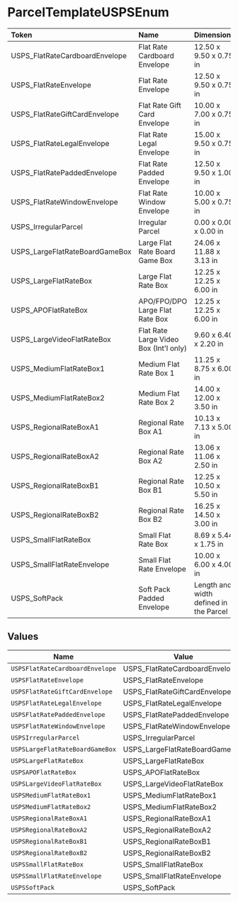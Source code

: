 # ParcelTemplateUSPSEnum

|Token | Name | Dimensions|
|:---|:---|:---|
| USPS_FlatRateCardboardEnvelope | Flat Rate Cardboard Envelope |  12.50 x 9.50 x 0.75 in |
| USPS_FlatRateEnvelope | Flat Rate Envelope |  12.50 x 9.50 x 0.75 in |
| USPS_FlatRateGiftCardEnvelope | Flat Rate Gift Card Envelope |  10.00 x 7.00 x 0.75 in |
| USPS_FlatRateLegalEnvelope | Flat Rate Legal Envelope |  15.00 x 9.50 x 0.75 in |
| USPS_FlatRatePaddedEnvelope | Flat Rate Padded Envelope |  12.50 x 9.50 x 1.00 in |
| USPS_FlatRateWindowEnvelope | Flat Rate Window Envelope |  10.00 x 5.00 x 0.75 in |
| USPS_IrregularParcel | Irregular Parcel |  0.00 x 0.00 x 0.00 in |
| USPS_LargeFlatRateBoardGameBox | Large Flat Rate Board Game Box |  24.06 x 11.88 x 3.13 in |
| USPS_LargeFlatRateBox | Large Flat Rate Box |  12.25 x 12.25 x 6.00 in |
| USPS_APOFlatRateBox | APO/FPO/DPO Large Flat Rate Box |  12.25 x 12.25 x 6.00 in |
| USPS_LargeVideoFlatRateBox | Flat Rate Large Video Box (Int&#39;l only) |  9.60 x 6.40 x 2.20 in |
| USPS_MediumFlatRateBox1 | Medium Flat Rate Box 1 |  11.25 x 8.75 x 6.00 in |
| USPS_MediumFlatRateBox2 | Medium Flat Rate Box 2 |  14.00 x 12.00 x 3.50 in |
| USPS_RegionalRateBoxA1 | Regional Rate Box A1 |  10.13 x 7.13 x 5.00 in |
| USPS_RegionalRateBoxA2 | Regional Rate Box A2 |  13.06 x 11.06 x 2.50 in |
| USPS_RegionalRateBoxB1 | Regional Rate Box B1 |  12.25 x 10.50 x 5.50 in |
| USPS_RegionalRateBoxB2 | Regional Rate Box B2 |  16.25 x 14.50 x 3.00 in |
| USPS_SmallFlatRateBox | Small Flat Rate Box |  8.69 x 5.44 x 1.75 in |
| USPS_SmallFlatRateEnvelope | Small Flat Rate Envelope |  10.00 x 6.00 x 4.00 in |
| USPS_SoftPack | Soft Pack Padded Envelope |  Length and width defined in the Parcel|



## Values

| Name                            | Value                           |
| ------------------------------- | ------------------------------- |
| `USPSFlatRateCardboardEnvelope` | USPS_FlatRateCardboardEnvelope  |
| `USPSFlatRateEnvelope`          | USPS_FlatRateEnvelope           |
| `USPSFlatRateGiftCardEnvelope`  | USPS_FlatRateGiftCardEnvelope   |
| `USPSFlatRateLegalEnvelope`     | USPS_FlatRateLegalEnvelope      |
| `USPSFlatRatePaddedEnvelope`    | USPS_FlatRatePaddedEnvelope     |
| `USPSFlatRateWindowEnvelope`    | USPS_FlatRateWindowEnvelope     |
| `USPSIrregularParcel`           | USPS_IrregularParcel            |
| `USPSLargeFlatRateBoardGameBox` | USPS_LargeFlatRateBoardGameBox  |
| `USPSLargeFlatRateBox`          | USPS_LargeFlatRateBox           |
| `USPSAPOFlatRateBox`            | USPS_APOFlatRateBox             |
| `USPSLargeVideoFlatRateBox`     | USPS_LargeVideoFlatRateBox      |
| `USPSMediumFlatRateBox1`        | USPS_MediumFlatRateBox1         |
| `USPSMediumFlatRateBox2`        | USPS_MediumFlatRateBox2         |
| `USPSRegionalRateBoxA1`         | USPS_RegionalRateBoxA1          |
| `USPSRegionalRateBoxA2`         | USPS_RegionalRateBoxA2          |
| `USPSRegionalRateBoxB1`         | USPS_RegionalRateBoxB1          |
| `USPSRegionalRateBoxB2`         | USPS_RegionalRateBoxB2          |
| `USPSSmallFlatRateBox`          | USPS_SmallFlatRateBox           |
| `USPSSmallFlatRateEnvelope`     | USPS_SmallFlatRateEnvelope      |
| `USPSSoftPack`                  | USPS_SoftPack                   |